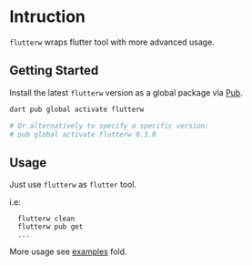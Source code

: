 # Intruction
`flutterw` wraps flutter tool with more advanced usage.

## Getting Started

Install the latest `flutterw` version as a global package via [Pub](https://pub.dev/).

```bash
dart pub global activate flutterw

# Or alternatively to specify a specific version:
# pub global activate flutterw 0.3.0
```

## Usage

Just use `flutterw` as `flutter` tool.

i.e:
``` shell
  flutterw clean
  flutterw pub get
  ...
```
More usage see [examples](./examples/) fold.